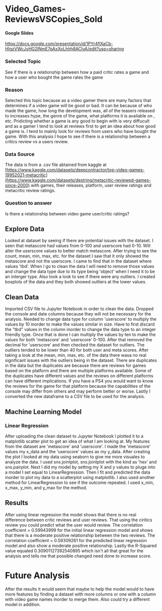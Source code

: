 # Video_Games-ReviewsVSCopies_Sold

#### Google Slides
https://docs.google.com/presentation/d/1PYr4flXaCb-HIgzVWcJvHG2INmE7pAxXoLhhh8ACIvA/edit?usp=sharing

### Selected Topic
See if there is a relationship between how a paid critic rates a game and how a user who bought the game rates the game

### Reason
Selected this topic because as a video gamer there are many factors that determines if a video game will be good or bad. It can be because of who made the game, how long the development was, all of the teasers released to increases hype, the genre of the game, what platforms it is available on , etc. Pridicting whether a game is  any good to begin with is very diffucult and as a gamer I tend to look at reviews first to get an idea about how good a game is. I tend to mainly look for reviews from users who have bought the game. With this analysis I hope to see if there is a relationship between a critics review vs a users review.

### Data Source
The data is from a .csv file abtained from kaggle at [https://www.kaggle.com/datasets/deepcontractor/top-video-games-19952021-metacritic](https://www.kaggle.com/datasets/destring/metacritic-reviewed-games-since-2000) with games, their releases, platform, user review ratings and metacritic review ratings. 

### Question to answer
Is there a relationship between video game user/critic ratings?

## Explore Data
Looked at dataset by seeing if there are potential issues with the dataset. I seen that metascore had values from 0-100 and userscore had 0-10. Will alter the userscore values to better match metascore. After trying to see the count, mean, min, max, etc. for the dataset I saw that it only showed the metascore and not the userscore. I came to find that in the dataset where values 'tbd'. When I go to clean the data I will need to remove those values and change the data type due to its type being 'object' when I need it to be an interger type. Also took a look to see if there were any outliers. I created boxplots of the data and they both showed outliers at the lower values.

## Clean Data
Imported CSV file to Jupyter Notebook in order to clean the data. Dropped the console and date columns because they will not be necessary for the analysis. Needed to change data type for column 'userscore' to multiply the values by 10 inorder to make the values similar in size. Have to first discard the "tbd" values in the column inorder to change the data type to an integer friendly type. Once that is done I can multiply the values by ten to make the values for both 'metascore' and 'userscore' 0-100. After that removed the decimal for 'userscore' and then checked the dataset for outliers. The outliers tended to be lower than 40 for both user and meta scores. After taking a look at the mean, min, max, etc. of the data there wasa no real significant issues with the outliers being in the dataset. There are duplicates in the data but the duplicates are because there are reviews for games based on the platform and there are multiple platforms available. Some of the duplicates have different values and the reviews on different platforms can have different implications. If you have a PS4 you would want to know the reviews for the game for that platform because the capabilities of the console may differ from others and may perform better or worse. Lastly I converted the new dataframe to a CSV file to be used for the analysis.

## Machine Learning Model
### Linear Regression
After uploading the clean dataset to Jupyter Notebook I plotted it to a matplotlib scatter plot to get an idea of what I am looking at. My features from the dataset are 'metascore' and 'userscore'. I made the 'metascore' values my x_data and the 'userscore' values as my y_data. After creating the plot I looked at my data using seaborn to give me more visuales to analyze the data. I used sns.jointplot, sns.jointplot with the kind as 'hex' and sns.pairplot.
Next I did my model by setting my X and y values to pluge into a model I set equal to LinearRegression. Then I fit and predicted the data inorder to plot my data to a scatterplot using matplotlib.
I also used another method for LinearRegression to see if the outcome repeated. I used x_min, x_max, y_min, and y_max for the method.

## Results
After using linear regression the model shows that there is no real difference between critic reviews and user reviews. That using the ciritics review you could predict what the user would review. The correlation coefficient = 0.59943999 for the initial linear regression model  and shows that there is a moderate positive relationship between the two reviews. The correlation coefficient = 0.59309261 for the predicted linear regression model and also show a moderate positive relationship. Lastly the R-Squared value equaled 0.30901127392540895 which isn't all that great for the analysis and tells me that possible changed need done to increase score.


# Future Analysis
After the results it would seem that maybe to help the model would to have more features by finding a dataset with more columns or one with a column with video game names inorder to merge them. Also could try a different model in addition.
